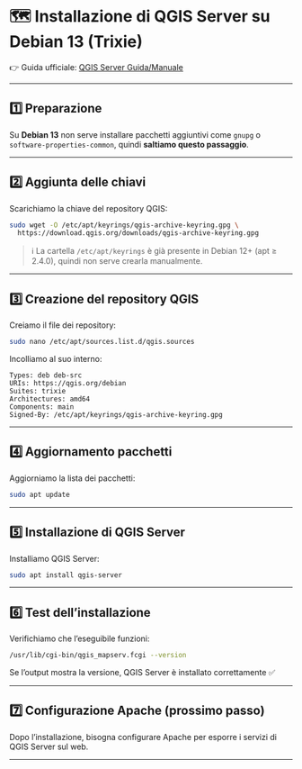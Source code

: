 # 🗺️ Installazione di QGIS Server su Debian 13 (Trixie)

👉 Guida ufficiale: [QGIS Server Guida/Manuale](https://docs.qgis.org/3.40/it/docs/server_manual/index.html)

---

## 1️⃣ Preparazione

Su **Debian 13** non serve installare pacchetti aggiuntivi come `gnupg` o `software-properties-common`, quindi **saltiamo questo passaggio**.

---

## 2️⃣ Aggiunta delle chiavi

Scarichiamo la chiave del repository QGIS:

```bash
sudo wget -O /etc/apt/keyrings/qgis-archive-keyring.gpg \
  https://download.qgis.org/downloads/qgis-archive-keyring.gpg
```

> ℹ️ La cartella `/etc/apt/keyrings` è già presente in Debian 12+ (apt ≥ 2.4.0), quindi non serve crearla manualmente.

---

## 3️⃣ Creazione del repository QGIS

Creiamo il file dei repository:

```bash
sudo nano /etc/apt/sources.list.d/qgis.sources
```

Incolliamo al suo interno:

```text
Types: deb deb-src
URIs: https://qgis.org/debian
Suites: trixie
Architectures: amd64
Components: main
Signed-By: /etc/apt/keyrings/qgis-archive-keyring.gpg
```

---

## 4️⃣ Aggiornamento pacchetti

Aggiorniamo la lista dei pacchetti:

```bash
sudo apt update
```

---

## 5️⃣ Installazione di QGIS Server

Installiamo QGIS Server:

```bash
sudo apt install qgis-server
```

---

## 6️⃣ Test dell’installazione

Verifichiamo che l’eseguibile funzioni:

```bash
/usr/lib/cgi-bin/qgis_mapserv.fcgi --version
```

Se l’output mostra la versione, QGIS Server è installato correttamente ✅

---

## 7️⃣ Configurazione Apache (prossimo passo)

Dopo l’installazione, bisogna configurare Apache per esporre i servizi di QGIS Server sul web.

---

